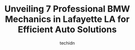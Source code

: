 ---
layout: ampstory
image: https://images.unsplash.com/photo-1628188687881-0a34984b3531?ixlib=rb-4.0.3&ixid=MnwxMjA3fDB8MHxwaG90by1wYWdlfHx8fGVufDB8fHx8&auto=format&fit=crop&w=640&h=853&q=80
author: techidn
featured: false
description: Experience the excellence of automotive service by visiting the 7 best BMW Mechanic in Lafayette LA, USA. With their expertise, attention to detail, and commitment to customer satisfaction, 
title: Unveiling 7 Professional BMW Mechanics in Lafayette LA for Efficient Auto Solutions
cover:
   title: Unveiling 7 Professional BMW Mechanics in Lafayette LA for Efficient Auto Solutions
   subtitle: Rickpate
   background: https://images.unsplash.com/photo-1628188687881-0a34984b3531?ixlib=rb-4.0.3&ixid=MnwxMjA3fDB8MHxwaG90by1wYWdlfHx8fGVufDB8fHx8&auto=format&fit=crop&w=640&h=853&q=80

pages: 
 - layout: thirds
   top: <h1>#1 Christian Brothers Automotive Lafayette LA</h1>
   bottom: "<p>My experience was amazing with Christian Brothers Automotive! The staff are incredible! They keep communication with me concerning my truck, very informative. Everyone wa</p>"
   background: https://www.knot35.com/toplist/wp-content/uploads/2023/06/best-bmw-mechanic-1-in-lafayette-la-1685831546.jpeg
   backgroundblur: true
 - layout: thirds
   top: <h1>#2 Daves Car Care Center</h1>
   bottom: "<p>1400 W Pinhook Rd, Lafayette, LA 70503, United States</p>"
   background: https://www.knot35.com/toplist/wp-content/uploads/2023/06/best-bmw-mechanic-2-in-lafayette-la-1685831546.png
   cta:
      link: https://www.knot35.com/toplist/unveiling-7-professional-bmw-mechanics-in-lafayette-la-for-efficient-auto-solutions/
      text: Unveiling 7 Professional BMW Mechanics in Lafayette LA for Efficient Auto Solutions
 - layout: thirds
   top: <h1>#3 SON AUTO REPAIR LLC</h1>
   bottom: "<p>2143 W Pinhook Rd, Lafayette, LA 70508, United States</p>"
   background: https://www.knot35.com/toplist/wp-content/uploads/2023/06/best-bmw-mechanic-3-in-lafayette-la-1685831547.jpeg
   cta:
      link: https://www.knot35.com/toplist/unveiling-7-professional-bmw-mechanics-in-lafayette-la-for-efficient-auto-solutions/
      text: Unveiling 7 Professional BMW Mechanics in Lafayette LA for Efficient Auto Solutions
 - layout: thirds
   top: <h1>#4 Marks Auto Repair</h1>
   bottom: "<p>207 Le Violon Rd, Lafayette, LA 70506, United States</p>"
   background: https://images.unsplash.com/photo-1462556791646-c201b8241a94?ixlib=rb-4.0.3&ixid=MnwxMjA3fDB8MHxwaG90by1wYWdlfHx8fGVufDB8fHx8&auto=format&fit=crop&w=640&h=853&q=80
   cta:
      link: https://www.knot35.com/toplist/unveiling-7-professional-bmw-mechanics-in-lafayette-la-for-efficient-auto-solutions/
      text: Unveiling 7 Professional BMW Mechanics in Lafayette LA for Efficient Auto Solutions
 - layout: thirds
   top: <h1>#5 Leblanc Motorwerks Llc</h1>
   bottom: "<p>815 Jenkins Rd, Duson, LA 70529, United States</p>"
   background: https://images.unsplash.com/photo-1533735380053-eb8d0759b24a?ixlib=rb-4.0.3&ixid=MnwxMjA3fDB8MHxwaG90by1wYWdlfHx8fGVufDB8fHx8&auto=format&fit=crop&w=640&h=853&q=80
   cta:
      link: https://www.knot35.com/toplist/unveiling-7-professional-bmw-mechanics-in-lafayette-la-for-efficient-auto-solutions/
      text: Unveiling 7 Professional BMW Mechanics in Lafayette LA for Efficient Auto Solutions
 - layout: thirds
   top: <h1>#6 Bertinots Auto Service, LLC</h1>
   bottom: "<p>416 Bertrand Dr, Lafayette, LA 70506, United States</p>"
   background: https://images.unsplash.com/photo-1533998839656-76f5e4b2bccb?ixlib=rb-4.0.3&ixid=MnwxMjA3fDB8MHxwaG90by1wYWdlfHx8fGVufDB8fHx8&auto=format&fit=crop&w=640&h=853&q=80
   cta:
      link: https://www.knot35.com/toplist/unveiling-7-professional-bmw-mechanics-in-lafayette-la-for-efficient-auto-solutions/
      text: Unveiling 7 Professional BMW Mechanics in Lafayette LA for Efficient Auto Solutions
 - layout: thirds
   top: <h1>#7 RPM Automotive</h1>
   bottom: "<p>503 Mudd Ave, Lafayette, LA 70501, United States</p>"
   background: https://images.unsplash.com/photo-1604871000636-074fa5117945?ixlib=rb-4.0.3&ixid=MnwxMjA3fDB8MHxwaG90by1wYWdlfHx8fGVufDB8fHx8&auto=format&fit=crop&w=640&h=853&q=80
   cta:
      link: https://www.knot35.com/toplist/unveiling-7-professional-bmw-mechanics-in-lafayette-la-for-efficient-auto-solutions/
      text: Unveiling 7 Professional BMW Mechanics in Lafayette LA for Efficient Auto Solutions
 - layout: thirds
   middle: Continue reading...
   background: https://images.unsplash.com/photo-1574169208507-84376144848b?ixlib=rb-4.0.3&ixid=MnwxMjA3fDB8MHxwaG90by1wYWdlfHx8fGVufDB8fHx8&auto=format&fit=crop&w=640&h=853&q=80
   cta:
      link: https://www.knot35.com/toplist/unveiling-7-professional-bmw-mechanics-in-lafayette-la-for-efficient-auto-solutions/
      text: Unveiling 7 Professional BMW Mechanics in Lafayette LA for Efficient Auto Solutions
      
---